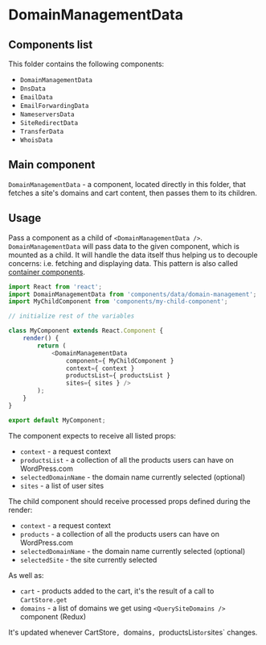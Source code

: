 DomainManagementData
====================

## Components list

This folder contains the following components:

* `DomainManagementData`
* `DnsData`
* `EmailData`
* `EmailForwardingData`
* `NameserversData`
* `SiteRedirectData`
* `TransferData`
* `WhoisData`

## Main component

`DomainManagementData` - a component, located directly in this folder, that fetches a site's domains and cart content, then passes them to its children.

## Usage

Pass a component as a child of `<DomainManagementData />`. `DomainManagementData` will pass data to the given component, which is mounted as a child.
It will handle the data itself thus helping us to decouple concerns: i.e. fetching and displaying data. This pattern is also called [container components](https://medium.com/@learnreact/container-components-c0e67432e005).

```js
import React from 'react';
import DomainManagementData from 'components/data/domain-management';
import MyChildComponent from 'components/my-child-component';

// initialize rest of the variables

class MyComponent extends React.Component {
	render() {
		return (
			<DomainManagementData
				component={ MyChildComponent }
				context={ context }
				productsList={ productsList }
				sites={ sites } />
		);
	}
}

export default MyComponent;
```

The component expects to receive all listed props:

* `context` - a request context
* `productsList` - a collection of all the products users can have on WordPress.com
* `selectedDomainName` - the domain name currently selected (optional)
* `sites` - a list of user sites 

The child component should receive processed props defined during the render:

* `context` - a request context
* `products` - a collection of all the products users can have on WordPress.com
* `selectedDomainName` - the domain name currently selected (optional)
* `selectedSite` - the site currently selected 

As well as:

* `cart` - products added to the cart, it's the result of a call to `CartStore.get`  
* `domains` - a list of domains we get using `<QuerySiteDomains />` component (Redux)

It's updated whenever CartStore`, `domains`, `productsList` or `sites` changes.
